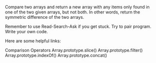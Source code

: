 Compare two arrays and return a new array with any items only found in one of the two given arrays, but not both. In other words, return the symmetric difference of the two arrays.

Remember to use Read-Search-Ask if you get stuck. Try to pair program. Write your own code.

Here are some helpful links:

Comparison Operators
Array.prototype.slice()
Array.prototype.filter()
Array.prototype.indexOf()
Array.prototype.concat()